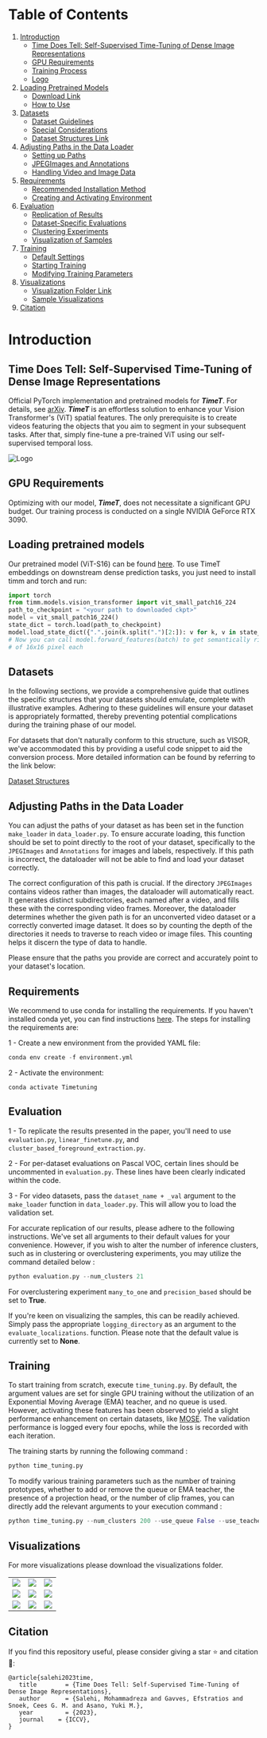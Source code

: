 

# Table of Contents

1. [Introduction](#introduction)
    - [Time Does Tell: Self-Supervised Time-Tuning of Dense Image Representations](#time-does-tell)
    - [GPU Requirements](#gpu-requirements)
    - [Training Process](#training-process)
    - [Logo](#logo)
2. [Loading Pretrained Models](#loading-pretrained-models)
    - [Download Link](#download-link)
    - [How to Use](#how-to-use)
3. [Datasets](#datasets)
    - [Dataset Guidelines](#dataset-guidelines)
    - [Special Considerations](#special-considerations)
    - [Dataset Structures Link](#dataset-structures-link)
4. [Adjusting Paths in the Data Loader](#adjusting-paths)
    - [Setting up Paths](#setting-up-paths)
    - [JPEGImages and Annotations](#jpegimages-and-annotations)
    - [Handling Video and Image Data](#handling-data)
5. [Requirements](#requirements)
    - [Recommended Installation Method](#installation-method)
    - [Creating and Activating Environment](#creating-environment)
6. [Evaluation](#evaluation)
    - [Replication of Results](#replication)
    - [Dataset-Specific Evaluations](#dataset-evaluations)
    - [Clustering Experiments](#clustering-experiments)
    - [Visualization of Samples](#visualization-samples)
7. [Training](#training)
    - [Default Settings](#default-settings)
    - [Starting Training](#starting-training)
    - [Modifying Training Parameters](#modifying-parameters)
8. [Visualizations](#visualizations)
    - [Visualization Folder Link](#folder-link)
    - [Sample Visualizations](#sample-visualizations)
9. [Citation](#citation)

# Introduction
<a name="introduction"></a>
## Time Does Tell: Self-Supervised Time-Tuning of Dense Image Representations
<a name="time-does-tell"></a>

Official PyTorch implementation and pretrained models for ***TimeT***. For details, see [arXiv](https://arxiv.org/abs/2308.11796). ***TimeT*** is an effortless solution to enhance your Vision Transformer's (ViT) spatial features. The only prerequisite is to create videos featuring the objects that you aim to segment in your subsequent tasks. After that, simply fine-tune a pre-trained ViT using our self-supervised temporal loss. 


![Logo](Images/Fig1.jpg)


## GPU Requirements

<a name="gpu-requirements"></a>
Optimizing with our model, ***TimeT***, does not necessitate a significant GPU budget. Our training process is conducted on a single NVIDIA GeForce RTX 3090.



## Loading pretrained models
Our pretrained model (ViT-S16) can be found [here](https://www.dropbox.com/scl/fi/nnx2mm8ian9w49vstpgz0/TimeT.pth?rlkey=w9q3hvxd51nb63ammy33qhry0&dl=0). To use TimeT embeddings on downstream dense prediction tasks, you just need to install timm and torch and run:
```python
import torch
from timm.models.vision_transformer import vit_small_patch16_224
path_to_checkpoint = "<your path to downloaded ckpt>"
model = vit_small_patch16_224()
state_dict = torch.load(path_to_checkpoint)
model.load_state_dict({".".join(k.split(".")[2:]): v for k, v in state_dict.items()}, strict=False)
# Now you can call model.forward_features(batch) to get semantically rich image patch embeddings 
# of 16x16 pixel each

```

## Datasets

In the following sections, we provide a comprehensive guide that outlines the specific structures that your datasets should emulate, complete with illustrative examples. Adhering to these guidelines will ensure your dataset is appropriately formatted, thereby preventing potential complications during the training phase of our model.

For datasets that don't naturally conform to this structure, such as VISOR, we've accommodated this by providing a useful code snippet to aid the conversion process. More detailed information can be found by referring to the link below:

[Dataset Structures](dataset_README.md)

## Adjusting Paths in the Data Loader

You can adjust the paths of your dataset as has been set in the function `make_loader` in `data_loader.py`. To ensure accurate loading, this function should be set to point directly to the root of your dataset, specifically to the `JPEGImages` and `Annotations` for images and labels, respectively. If this path is incorrect, the dataloader will not be able to find and load your dataset correctly.

The correct configuration of this path is crucial. If the directory `JPEGImages` contains videos rather than images, the dataloader will automatically react. It generates distinct subdirectories, each named after a video, and fills these with the corresponding video frames. Moreover, the dataloader determines whether the given path is for an unconverted video dataset or a correctly converted image dataset. It does so by counting the depth of the directories it needs to traverse to reach video or image files. This counting helps it discern the type of data to handle.

Please ensure that the paths you provide are correct and accurately point to your dataset's location.


## Requirements

We recommend to use conda for installing the requirements. If you haven't installed conda yet, you can find instructions [here](https://www.anaconda.com/download). The steps for installing the requirements are:

1 - Create a new environment from the provided YAML file:

```python
conda env create -f environment.yml
```

2 - Activate the environment:

```
conda activate Timetuning
```

## Evaluation

1 - To replicate the results presented in the paper, you'll need to use `evaluation.py`, `linear_finetune.py`, and `cluster_based_foreground_extraction.py`.

2 - For per-dataset evaluations on Pascal VOC, certain lines should be uncommented in `evaluation.py`. These lines have been clearly indicated within the code.

3 - For video datasets, pass the `dataset_name + _val` argument to the `make_loader` function in `data_loader.py`. This will allow you to load the validation set.

For accurate replication of our results, please adhere to the following instructions. We've set all arguments to their default values for your convenience. However, if you wish to alter the number of inference clusters, such as in clustering or overclustering experiments, you may utilize the command detailed below : 

```python
python evaluation.py --num_clusters 21
```

For overclustering experiment ```many_to_one``` and ```precision_based``` should be set to **True**. 

If you're keen on visualizing the samples, this can be readily achieved. Simply pass the appropriate  ```logging_directory```  as an argument to the ``` evaluate_localizations```. function. Please note that the default value is currently set to  **None**.

## Training

To start training from scratch, execute `time_tuning.py`. By default, the argument values are set for single GPU training without the utilization of an Exponential Moving Average (EMA) teacher, and no queue is used. However, activating these features has been observed to yield a slight performance enhancement on certain datasets, like [MOSE](https://henghuiding.github.io/MOSE/). The validation performance is logged every four epochs, while the loss is recorded with each iteration.

The training starts by running the following command :

```python
python time_tuning.py
```

To modify various training parameters such as the number of training prototypes, whether to add or remove the queue or EMA teacher, the presence of a projection head, or the number of clip frames, you can directly add the relevant arguments to your execution command :

```python
python time_tuning.py --num_clusters 200 --use_queue False --use_teacher True --use_projection_head True --num_frames 4
```

## Visualizations

For more visualizations please download the visualizations folder.


|    |    |    |
|:--:|:--:|:--:|
| ![](Images/0_0.gif) | ![](Images/0_2.gif)  | ![](Images/0_7.gif) |
| ![](Images/0_9.gif) | ![](Images/0_20.gif) | ![](Images/0_48.gif) |
| ![](Images/1_23.gif)  | ![](Images/2_1.gif) | ![](Images/2_3.gif) |


## Citation

If you find this repository useful, please consider giving a star ⭐ and citation 📣:
``` 
@article{salehi2023time,
   title        = {Time Does Tell: Self-Supervised Time-Tuning of Dense Image Representations},
   author       = {Salehi, Mohammadreza and Gavves, Efstratios and Snoek, Cees G. M. and Asano, Yuki M.},
   year         = {2023},
   journal    = {ICCV},
}

```
